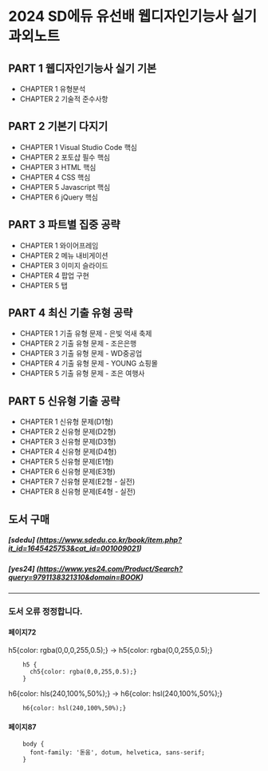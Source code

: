 # 2024 SD에듀 유선배 웹디자인기능사 실기 과외노트

## PART 1 웹디자인기능사 실기 기본

- CHAPTER 1 유형분석
- CHAPTER 2 기술적 준수사항

## PART 2 기본기 다지기

- CHAPTER 1 Visual Studio Code 핵심
- CHAPTER 2 포토샵 필수 핵심
- CHAPTER 3 HTML 핵심
- CHAPTER 4 CSS 핵심
- CHAPTER 5 Javascript 핵심
- CHAPTER 6 jQuery 핵심

## PART 3 파트별 집중 공략

- CHAPTER 1 와이어프레임
- CHAPTER 2 메뉴 내비게이션
- CHAPTER 3 이미지 슬라이드
- CHAPTER 4 팝업 구현
- CHAPTER 5 탭

## PART 4 최신 기출 유형 공략

- CHAPTER 1 기출 유형 문제 - 은빛 억새 축제
- CHAPTER 2 기출 유형 문제 - 조은은행
- CHAPTER 3 기출 유형 문제 - WD중공업
- CHAPTER 4 기출 유형 문제 - YOUNG 쇼핑몰
- CHAPTER 5 기출 유형 문제 - 조은 여행사

## PART 5 신유형 기출 공략

- CHAPTER 1 신유형 문제(D1형)
- CHAPTER 2 신유형 문제(D2형)
- CHAPTER 3 신유형 문제(D3형)
- CHAPTER 4 신유형 문제(D4형)
- CHAPTER 5 신유형 문제(E1형)
- CHAPTER 6 신유형 문제(E3형)
- CHAPTER 7 신유형 문제(E2형 - 실전)
- CHAPTER 8 신유형 문제(E4형 - 실전)

## 도서 구매
##### [sdedu] (https://www.sdedu.co.kr/book/item.php?it_id=1645425753&cat_id=001009021)
##### [yes24] (https://www.yes24.com/Product/Search?query=9791138321310&domain=BOOK)
------------

### 도서 오류 정정합니다.

#### 페이지72
h5{color: rgba(0,0,0,255,0.5);} -> h5{color: rgba(0,0,255,0.5);}
```
    h5 {
      ch5{color: rgba(0,0,255,0.5);}
    }
```

h6{color: hls(240,100%,50%);} -> h6{color: hsl(240,100%,50%);}
```
    h6{color: hsl(240,100%,50%);}
```
#### 페이지87
```
    body {
      font-family: '돋움', dotum, helvetica, sans-serif;
    }
```
